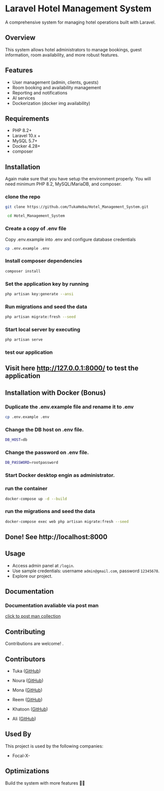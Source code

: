 # Laravel Hotel Management System

A comprehensive system for managing hotel operations built with Laravel.

## Overview

This system allows hotel administrators to manage bookings, guest information, room availability, and more robust features.

## Features

- User management (admin, clients, guests)
- Room booking and availability management
- Reporting and notifications
- AI services 
- Dockerization (docker img availability)

## Requirements

- PHP 8.2+
- Laravel 10.x +
- MySQL 5.7+
- Docker 4.28+
- composer


## Installation
Again make sure that you have setup the environment properly. You will need minimum PHP 8.2, MySQL/MariaDB, and composer.

### clone the repo

```bash
git clone https://github.com/TukaHeba/Hotel_Management_System.git

```
```bash
 cd Hotel_Management_System
```


### Create a copy of  .env file
Copy .env.example into .env and configure  database credentials

```bash
cp .env.example .env

```  
### Install composer dependencies

```bash
composer install

```

### Set the application key by running 
```bash
php artisan key:generate --ansi

```

### Run migrations and seed the data
```bash
php artisan migrate:fresh --seed
```

### Start local server by executing 
```bash
php artisan serve
```
### test our application

## Visit here http://127.0.0.1:8000/ to test the application

## Installation with Docker (Bonus)
### Duplicate the .env.example file and rename it to .env
```bash
cp .env.example .env

``` 
### Change the DB host on .env file.
```bash
DB_HOST=db
``` 

### Change the password on .env file.
```bash
DB_PASSWORD=rootpassword
``` 

### Start Docker desktop engin as administrator.

### run the container

```bash
docker-compose up -d --build

``` 
### run the migrations and seed the data
```bash
docker-compose exec web php artisan migrate:fresh --seed

``` 
## Done! See http://localhost:8000
## Usage

- Access admin panel at `/login`.
- Use sample credentials: username `admin@gmail.com`, password `12345678`.
- Explore our project.





## Documentation
###  Documentation avaliable via post man

[click to post man collection ](https://app.getpostman.com/join-team?invite_code=2d46deb60eb5c997b73410879f1c5ab5)

## Contributing

Contributions are welcome! .

## Contributors

- Tuka ([GitHub](https://github.com/TukaHeba))
- Noura ([GitHub](https://github.com/Noura-H-Mahmoud))
- Mona ([GitHub](https://github.com/mona-alrayes))
- Reem ([GitHub](https://github.com/ReemAhmad-dot))

- Khatoon ([GitHub](https://github.com/KhatoonBadrea))


- Ali ([GitHub](https://github.com/ali-workshop))
## Used By

This project is used by the following companies:

- Focal-X- 



## Optimizations

Build the system with more features 💪🏻
